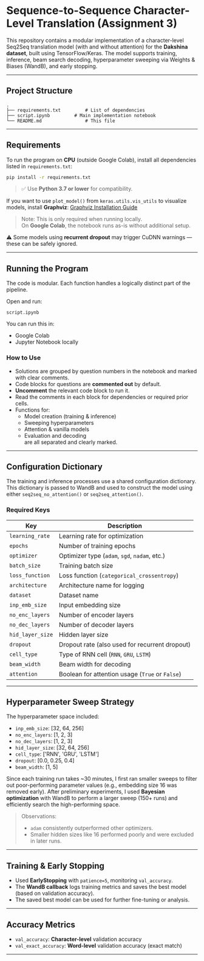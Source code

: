 #  Sequence-to-Sequence Character-Level Translation (Assignment 3)

This repository contains a modular implementation of a character-level Seq2Seq translation model (with and without attention) for the **Dakshina dataset**, built using TensorFlow/Keras. The model supports training, inference, beam search decoding, hyperparameter sweeping via Weights & Biases (WandB), and early stopping.

---

##  Project Structure

```
.
├── requirements.txt         # List of dependencies
├── script.ipynb         # Main implementation notebook
└── README.md                # This file
```

---

##  Requirements

To run the program on **CPU** (outside Google Colab), install all dependencies listed in `requirements.txt`:

```bash
pip install -r requirements.txt
```

> ✅ Use **Python 3.7 or lower** for compatibility.

If you want to use `plot_model()` from `keras.utils.vis_utils` to visualize models, install **Graphviz**:
 [Graphviz Installation Guide](https://graphviz.gitlab.io/download/)

> Note: This is only required when running locally.  
> On **Google Colab**, the notebook runs as-is without additional setup.

⚠ Some models using **recurrent dropout** may trigger CuDNN warnings — these can be safely ignored.

---

##  Running the Program

The code is modular. Each function handles a logically distinct part of the pipeline.

Open and run:

```
script.ipynb
```

You can run this in:
- Google Colab
- Jupyter Notebook locally

###  How to Use

- Solutions are grouped by question numbers in the notebook and marked with clear comments.
- Code blocks for questions are **commented out** by default.
- **Uncomment** the relevant code block to run it.
- Read the comments in each block for dependencies or required prior cells.
- Functions for:
  - Model creation (training & inference)
  - Sweeping hyperparameters
  - Attention & vanilla models
  - Evaluation and decoding  
  are all separated and clearly marked.

---

##  Configuration Dictionary

The training and inference processes use a shared configuration dictionary. This dictionary is passed to WandB and used to construct the model using either `seq2seq_no_attention()` or `seq2seq_attention()`.

###  Required Keys

| Key              | Description                                           |
|------------------|-------------------------------------------------------|
| `learning_rate`  | Learning rate for optimization                        |
| `epochs`         | Number of training epochs                             |
| `optimizer`      | Optimizer type (`adam`, `sgd`, `nadam`, etc.)         |
| `batch_size`     | Training batch size                                   |
| `loss_function`  | Loss function (`categorical_crossentropy`)           |
| `architecture`   | Architecture name for logging                         |
| `dataset`        | Dataset name                                          |
| `inp_emb_size`   | Input embedding size                                  |
| `no_enc_layers`  | Number of encoder layers                              |
| `no_dec_layers`  | Number of decoder layers                              |
| `hid_layer_size` | Hidden layer size                                     |
| `dropout`        | Dropout rate (also used for recurrent dropout)        |
| `cell_type`      | Type of RNN cell (`RNN`, `GRU`, `LSTM`)               |
| `beam_width`     | Beam width for decoding                               |
| `attention`      | Boolean for attention usage (`True` or `False`)       |

---

##  Hyperparameter Sweep Strategy

The hyperparameter space included:
- `inp_emb_size`: [32, 64, 256]
- `no_enc_layers`: [1, 2, 3]
- `no_dec_layers`: [1, 2, 3]
- `hid_layer_size`: [32, 64, 256]
- `cell_type`: ['RNN', 'GRU', 'LSTM']
- `dropout`: [0.0, 0.25, 0.4]
- `beam_width`: [1, 5]

Since each training run takes ~30 minutes, I first ran smaller sweeps to filter out poor-performing parameter values (e.g., embedding size 16 was removed early). After preliminary experiments, I used **Bayesian optimization** with WandB to perform a larger sweep (150+ runs) and efficiently search the high-performing space.

>  Observations:
> - `adam` consistently outperformed other optimizers.
> - Smaller hidden sizes like 16 performed poorly and were excluded in later runs.

---

##  Training & Early Stopping

- Used **EarlyStopping** with `patience=5`, monitoring `val_accuracy`.
- The **WandB callback** logs training metrics and saves the best model (based on validation accuracy).
- The saved best model can be used for further fine-tuning or analysis.

---

##  Accuracy Metrics

- `val_accuracy`: **Character-level** validation accuracy
- `val_exact_accuracy`: **Word-level** validation accuracy (exact match)

---


